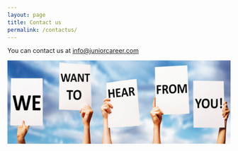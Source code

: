 ```yaml
---
layout: page
title: Contact us
permalink: /contactus/
---
```


You can contact us at info@juniorcareer.com

<img src="/_includes/contact_us.jpg"/>

